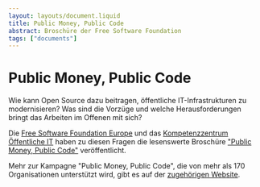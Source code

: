 ```yaml
---
layout: layouts/document.liquid
title: Public Money, Public Code
abstract: Broschüre der Free Software Foundation
tags: ["documents"]
---
```


# Public Money, Public Code

Wie kann Open Source dazu beitragen, öffentliche IT-Infrastrukturen zu modernisieren? Was sind die Vorzüge und welche Herausforderungen bringt das Arbeiten im Offenen mit sich?

Die <a href="https://fsfe.org/index.de.html" target="_blank" rel="noopener noreferrer">Free Software Foundation Europe</a> und das <a href="https://www.oeffentliche-it.de/" target="_blank" rel="noopener noreferrer">Kompetenzzentrum Öffentliche IT</a> haben zu diesen Fragen die lesenswerte Broschüre <a href="https://download.fsfe.org/campaigns/pmpc/PMPC-Modernising-with-Free-Software.de.pdf" target="_blank" rel="noopener noreferrer">"Public Money, Public Code"</a> veröffentlicht.

Mehr zur Kampagne "Public Money, Public Code", die von mehr als 170 Organisationen unterstützt wird, gibt es auf der <a href="https://publiccode.eu/de/" target="_blank" rel="noopener noreferrer">zugehörigen Website</a>.
